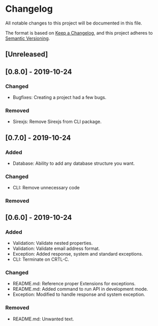 # Changelog
All notable changes to this project will be documented in this file.

The format is based on [Keep a Changelog](https://keepachangelog.com/en/1.0.0/),
and this project adheres to [Semantic Versioning](https://semver.org/spec/v2.0.0.html).

## [Unreleased]

## [0.8.0] - 2019-10-24
### Changed
- Bugfixes: Creating a project had a few bugs.
### Removed
- Sirexjs: Remove Sirexjs from CLI package.

## [0.7.0] - 2019-10-24
### Added
- Database: Ability to add any database structure you want.
### Changed
- CLI: Remove unnecessary code
### Removed

## [0.6.0] - 2019-10-24
### Added
- Validation: Validate nested properties.
- Validation: Validate email address format.
- Exception: Added response, system and standard exceptions.
- CLI: Terminate on CRTL-C.
### Changed
- README.md: Reference proper Extensions for exceptions.
- README.md: Added command to run API in development mode.
- Exception: Modified to handle response and system exception.
### Removed
- README.md: Unwanted text.
